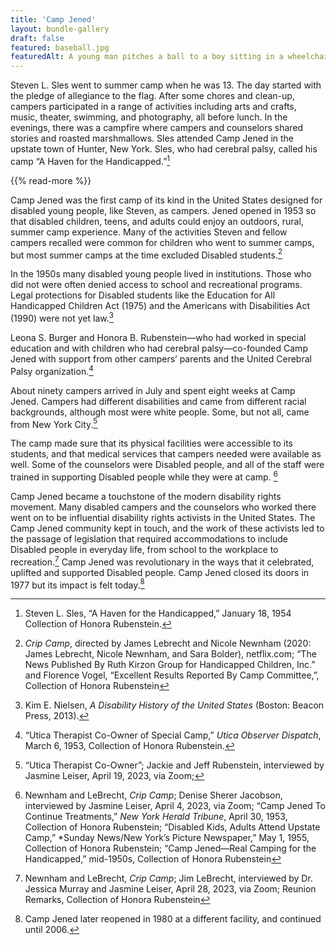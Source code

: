```yaml
---
title: 'Camp Jened'
layout: bundle-gallery
draft: false
featured: baseball.jpg
featuredAlt: A young man pitches a ball to a boy sitting in a wheelchair and holding a bat. Other children and young adults look ready to react.
---
```


Steven L. Sles went to summer camp when he was 13. The day started with the pledge of allegiance to the flag. After some chores and clean-up, campers participated in a range of activities including arts and crafts, music, theater, swimming, and photography, all before lunch. In the evenings, there was a campfire where campers and counselors shared stories and roasted marshmallows. Sles attended Camp Jened in the upstate town of Hunter, New York. Sles, who had cerebral palsy, called his camp “A Haven for the Handicapped.”[^1]

{{% read-more %}}

Camp Jened was the first camp of its kind in the United States designed for disabled young people, like Steven, as campers. Jened opened in 1953 so that disabled children, teens, and adults could enjoy an outdoors, rural, summer camp experience. Many of the activities Steven and fellow campers recalled were common for children who went to summer camps, but most summer camps at the time excluded Disabled students.[^2]

In the 1950s many disabled young people lived in institutions. Those who did not were often denied access to school and recreational programs. Legal protections for Disabled students like the Education for All Handicapped Children Act (1975) and the Americans with Disabilities Act (1990) were not yet law.[^3]  

Leona S. Burger and Honora B. Rubenstein—who had worked in special education and with children who had cerebral palsy—co-founded Camp Jened with support from other campers’ parents and the United Cerebral Palsy organization.[^4]

About ninety campers arrived in July and spent eight weeks at Camp Jened. Campers had different disabilities and came from different racial backgrounds, although most were white people. Some, but not all, came from New York City.[^5]

The camp made sure that its physical facilities were accessible to its students, and that medical services that campers needed were available as well. Some of the counselors were Disabled people, and all of the staff were trained in supporting Disabled people while they were at camp. [^6]

Camp Jened became a touchstone of the modern disability rights movement. Many disabled campers and the counselors who worked there went on to be influential disability rights activists in the United States. The Camp Jened community kept in touch, and the work of these activists led to the passage of legislation that required accommodations to include Disabled people in everyday life, from school to the workplace to recreation.[^7] Camp Jened was revolutionary in the ways that it celebrated, uplifted and supported Disabled people. Camp Jened closed its doors in 1977 but its impact is felt today.[^8]

[^1]: Steven L. Sles, “A Haven for the Handicapped,” January 18, 1954  Collection of Honora Rubenstein.

[^2]: *Crip Camp*, directed by James Lebrecht and Nicole Newnham (2020: James Lebrecht, Nicole Newnham, and Sara Bolder), netflix.com; “The News Published By Ruth Kirzon Group for Handicapped Children, Inc.” and Florence Vogel, “Excellent Results Reported By Camp Committee,”, Collection of Honora Rubenstein  

[^3]: Kim E. Nielsen, *A Disability History of the United States* (Boston: Beacon Press, 2013).

[^4]: “Utica Therapist Co-Owner of Special Camp,” *Utica Observer Dispatch*, March 6, 1953, Collection of Honora Rubenstein.

[^5]: “Utica Therapist Co-Owner”; Jackie and Jeff Rubenstein, interviewed by Jasmine Leiser, April 19, 2023, via Zoom;

[^6]: Newnham and LeBrecht, *Crip Camp*; Denise Sherer Jacobson, interviewed by Jasmine Leiser, April 4, 2023, via Zoom; “Camp Jened To Continue Treatments,” *New York Herald Tribune*, April 30, 1953, Collection of Honora Rubenstein; “Disabled Kids, Adults Attend Upstate Camp,” *Sunday News/New York’s Picture Newspaper,” May 1, 1955, Collection of Honora Rubenstein; “Camp Jened—Real Camping for the Handicapped,” mid-1950s, Collection of Honora Rubenstein

[^7]: Newnham and LeBrecht, *Crip Camp*; Jim LeBrecht, interviewed by Dr. Jessica Murray and Jasmine Leiser, April 28, 2023, via Zoom; Reunion Remarks, Collection of Honora Rubenstein

[^8]: Camp Jened later reopened in 1980 at a different facility, and continued until 2006.
